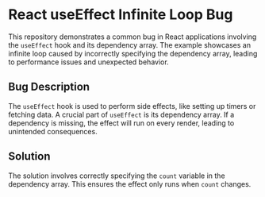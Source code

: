 # React useEffect Infinite Loop Bug

This repository demonstrates a common bug in React applications involving the `useEffect` hook and its dependency array.  The example showcases an infinite loop caused by incorrectly specifying the dependency array, leading to performance issues and unexpected behavior.

## Bug Description

The `useEffect` hook is used to perform side effects, like setting up timers or fetching data.  A crucial part of `useEffect` is its dependency array.  If a dependency is missing, the effect will run on every render, leading to unintended consequences.

## Solution

The solution involves correctly specifying the `count` variable in the dependency array. This ensures the effect only runs when `count` changes.
